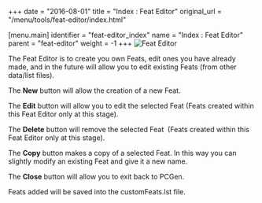 +++
date = "2016-08-01"
title = "Index : Feat Editor"
original_url = "/menu/tools/feat-editor/index.html"

[menu.main]
    identifier = "feat-editor_index"
    name = "Index : Feat Editor"
    parent = "feat-editor"
        weight = -1
+++
![Feat Editor](../../../images/editors/feat/sectionheading.png)

The Feat Editor is to create you own Feats, edit ones you have already
made, and in the future will allow you to edit existing Feats (from
other data/list files).

The **New** button will allow the creation of a new Feat.

The **Edit** button will allow you to edit the selected Feat (Feats
created within this Feat Editor only at this stage).

The **Delete** button will remove the selected Feat  (Feats created
within this Feat Editor only at this stage).

The **Copy** button makes a copy of a selected Feat. In this way you can
slightly modify an existing Feat and give it a new name.

The **Close** button will allow you to exit back to PCGen.

Feats added will be saved into the customFeats.lst file.




